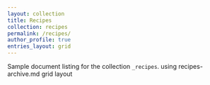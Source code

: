 ```yaml
---
layout: collection
title: Recipes
collection: recipes
permalink: /recipes/
author_profile: true
entries_layout: grid
---
```


Sample document listing for the collection `_recipes`.
using recipes-archive.md grid layout
